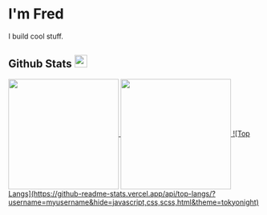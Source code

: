 <h1>I'm Fred</h1>   

I build cool stuff.

## Github Stats <img src="https://media.giphy.com/media/cj87CxfRtrUifF3Ryk/giphy.gif" width="25px">
<a href="https://github.com/fredcalgit">
  <img align="center" src="https://github-readme-stats.vercel.app/api/top-langs/?username=fredcalgit&show_icons=true&theme=dark&langs_count=8&count_private=true&card_width=280" height="220px"/>
  <img align="center" src="https://github-readme-stats.vercel.app/api/top-langs/?username=fredcalgit&show_icons=true&theme=dark&langs_count=8&count_private=true&card_width=280&hide=javascript,css,scss,html" height="220px"/>
  ![Top Langs](https://github-readme-stats.vercel.app/api/top-langs/?username=myusername&hide=javascript,css,scss,html&theme=tokyonight)
</a>
<!-- <a href="https://github.com/fredcalgit">
 <img align="center" src="https://github-readme-stats.vercel.app/api?username=fredcalgit&count_private=true&hide=stars&show_icons=true&theme=dark&line_height=27"  alt="Fred's Github stats" height="220px" />
</a>


 -->
